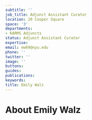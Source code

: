 ```yaml
---
subtitle: ''
job_title: Adjunct Assistant Curator
location: 20 Cooper Square
space: '3'
departments:
- KARMS Adjuncts
status: Adjunct Assistant Curator
expertise: 
email: ew69@nyu.edu
phone: ''
twitter: ''
image: ''
buttons: 
guides: 
publications: 
keywords: 
title: Emily Walz
---
```


# About Emily Walz